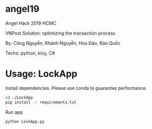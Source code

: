 # angel19
Angel Hack 2019 HCMC

VNPost Solution: optimizing the transaction process

By: Công Nguyễn, Khánh Nguyễn, Hòa Đào, Bảo Quốc

Techs: python, kivy, C#

# Usage: LockApp

Install dependencies. Please use conda to guarantee performance.

```bash
cd ./LockApp
pip install -r requirements.txt
```

Run app
```bash
python LockApp.py
```

